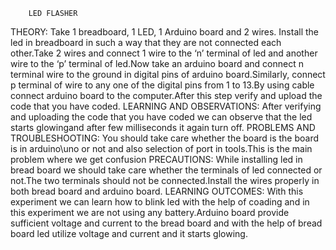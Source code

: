         LED FLASHER
THEORY:
Take  1 breadboard, 1 LED, 1 Arduino board and 2 wires. Install the led in breadboard in such a way that they are not connected each other.Take 2 wires and connect 1 wire to the ‘n’ terminal of led and another wire to the ‘p’ terminal of led.Now take an arduino board and connect n terminal wire to the ground in digital pins of arduino board.Similarly, connect p terminal of wire to any one of the digital pins from 1 to 13.By using cable connect arduino board to the computer.After this step verify and upload the code that you have coded.
LEARNING AND OBSERVATIONS:
After verifying and uploading the code that you have coded we can observe that the led starts glowingand after few milliseconds it again turn off.
PROBLEMS AND TROUBLESHOOTING: 
You should take care whether the board is the board is in arduino\uno or not and also selection of port in tools.This is the main problem where we get confusion
PRECAUTIONS:
While installing led in bread board we should take care whether the terminals of led connected or not.The two terminals should not be connected.Install the wires properly in both bread board and arduino board.
LEARNING OUTCOMES:
With this experiment we can learn how to blink led with the help of coading and in this experiment we are not using any battery.Arduino board provide sufficient voltage and current to the bread board and with the help of bread board led utilize voltage and current and it starts glowing.  


  


